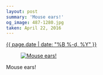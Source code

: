 ```yaml
---
layout: post
summary: 'Mouse ears!'
og_image: 487-1280.jpg
taken: April 22, 2016
---
```


<div class="post">
 <time>
  <a href="/487">
   {{ page.date | date: "%B %-d, %Y" }}
  </a>
 </time>
 <a href="/487">
  <figure data-taken="4/22/2016">
   <img alt="Mouse ears!" sizes="(min-width: 700px) 50vw, calc(100vw - 2rem)" src="{{ site.assets_url }}/487-640.jpg" srcset="{{ site.assets_url }}/487-1280.jpg 1280w, {{ site.assets_url }}/487-960.jpg 960w, {{ site.assets_url }}/487-640.jpg 640w, {{ site.assets_url }}/487-320.jpg 320w"/>
  </figure>
 </a>
 <span>
  Mouse ears!
 </span>
</div>
